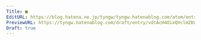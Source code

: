 ```yaml
---
Title: ■
EditURL: https://blog.hatena.ne.jp/tyngw/tyngw.hatenablog.com/atom/entry/6802418398323517197
PreviewURL: https://tyngw.hatenablog.com/draft/entry/vdtAcH4OixQVclmZKOUBUz3Pik4
Draft: true
---
```


